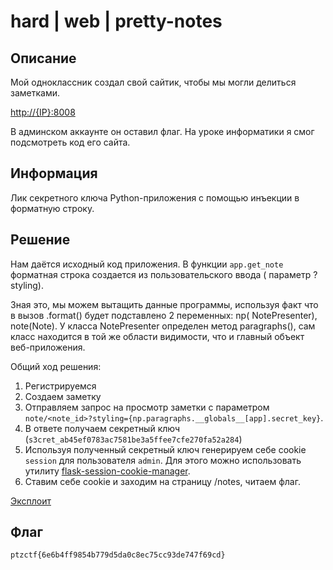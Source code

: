# hard | web | pretty-notes

## Описание

Мой одноклассник создал свой сайтик, чтобы мы могли делиться заметками.

[http://{IP}:8008](http://{IP}:8008)

В админском аккаунте он оставил флаг. На уроке информатики я смог подсмотреть код его сайта.

## Информация

Лик секретного ключа Python-приложения с помощью инъекции в форматную строку.

## Решение

Нам даётся исходный код приложения. В функции `app.get_note` форматная строка создается из пользовательского ввода (
параметр ?styling).

Зная это, мы можем вытащить данные программы, используя факт что в вызов .format() будет подставлено 2 переменных: np(
NotePresenter), note(Note).
У класса NotePresenter определен метод paragraphs(), сам класс находится в той же области видимости, что и главный
объект веб-приложения.

Общий ход решения:

1. Регистрируемся
2. Создаем заметку
3. Отправляем запрос на просмотр заметки с
   параметром `note/<note_id>?styling={np.paragraphs.__globals__[app].secret_key}`.
4. В ответе получаем секретный ключ (`s3cret_ab45ef0783ac7581be3a5ffee7cfe270fa52a284`)
5. Используя полученный секретный ключ генерируем себе cookie `session` для пользователя `admin`. Для этого можно
   использовать утилиту [flask-session-cookie-manager](https://github.com/noraj/flask-session-cookie-manager).
6. Ставим себе cookie и заходим на страницу /notes, читаем флаг.

[Эксплоит](solve/solve.py)

## Флаг

`ptzctf{6e6b4ff9854b779d5da0c8ec75cc93de747f69cd}`